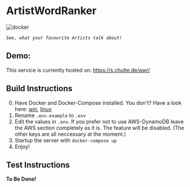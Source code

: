 # ArtistWordRanker

![docker](https://img.shields.io/docker/build/tooxo/artist_word_ranker?style=flat-square)

_`See, what your favourite Artists talk about!`_

## Demo:
This service is currently hosted on: https://s.chulte.de/awr/

## Build Instructions

0. Have Docker and Docker-Compose installed. You don't? Have a look here: [win](https://runnable.com/docker/install-docker-on-windows-10), [linux](https://runnable.com/docker/install-docker-on-linux)
1. Rename `.env.example` to `.env`
2. Edit the values in `.env`. If you prefer not to use AWS-DynamoDB leave the AWS section completely as it is. The feature will be disabled.
 (The other keys are all neccessary at the moment.)
3. Startup the server with `docker-compose up`
4. Enjoy!

## Test Instructions
**To Be Done!**